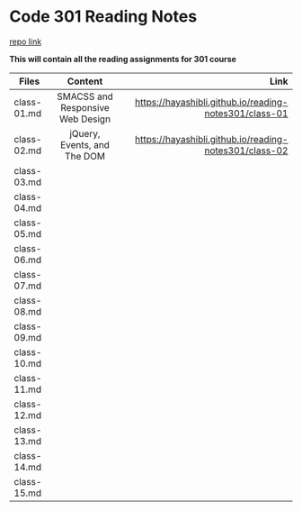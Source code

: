 # Code 301 Reading Notes
 [repo link](https://github.com/hayashibli/reading-notes301) 

 **This will contain all the reading assignments for 301 course**

|     Files    |              Content                   |                       Link                             |
|  ----------  |          :------------:                |                      ------:                           |
| class-01.md  | SMACSS and Responsive Web Design       |https://hayashibli.github.io/reading-notes301/class-01  |
| class-02.md  | jQuery, Events, and The DOM            |https://hayashibli.github.io/reading-notes301/class-02  |
| class-03.md  |                                        |                                                        |               
| class-04.md  |                                        |                                                        |
| class-05.md  |                                        |                                                        |
| class-06.md  |                                        |                                                        |
| class-07.md  |                                        |                                                        |
| class-08.md  |                                        |                                                        |
| class-09.md  |                                        |                                                        |
| class-10.md  |                                        |                                                        |
| class-11.md  |                                        |                                                        |
| class-12.md  |                                        |                                                        | 
| class-13.md  |                                        |                                                        |
| class-14.md  |                                        |                                                        |
| class-15.md  |                                        |                                                        |
